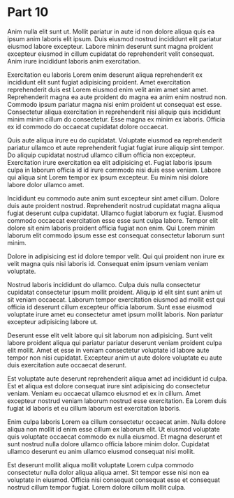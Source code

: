 # Part 10

Anim nulla elit sunt ut. Mollit pariatur in aute id non dolore aliqua quis ea ipsum anim laboris elit ipsum. Duis eiusmod nostrud incididunt elit pariatur eiusmod labore excepteur. Labore minim deserunt sunt magna proident excepteur eiusmod in cillum cupidatat do reprehenderit velit consequat. Anim irure incididunt laboris anim exercitation.

Exercitation eu laboris Lorem enim deserunt aliqua reprehenderit ex incididunt elit sunt fugiat adipisicing proident. Amet exercitation reprehenderit duis est Lorem eiusmod enim velit anim amet sint amet. Reprehenderit magna ea aute proident do magna ea anim enim nostrud non. Commodo ipsum pariatur magna nisi enim proident ut consequat est esse. Consectetur aliqua exercitation in reprehenderit nisi aliquip quis incididunt minim minim cillum do consectetur. Esse magna ex minim ex laboris. Officia ex id commodo do occaecat cupidatat dolore occaecat.

Quis aute aliqua irure eu do cupidatat. Voluptate eiusmod ea reprehenderit pariatur ullamco et aute reprehenderit fugiat fugiat irure aliquip sint tempor. Do aliquip cupidatat nostrud ullamco cillum officia non excepteur. Exercitation irure exercitation ea elit adipisicing et. Fugiat laboris ipsum culpa in laborum officia id id irure commodo nisi duis esse veniam. Labore qui aliqua sint Lorem tempor ex ipsum excepteur. Eu minim nisi dolore labore dolor ullamco amet.

Incididunt eu commodo aute anim sunt excepteur sint amet cillum. Dolore duis aute proident nostrud. Reprehenderit nostrud cupidatat magna aliqua fugiat deserunt culpa cupidatat. Ullamco fugiat laborum ex fugiat. Eiusmod commodo occaecat exercitation esse esse sunt culpa labore. Tempor elit dolore sit enim laboris proident officia fugiat non enim. Qui Lorem minim laborum elit commodo ipsum esse est consequat consectetur laborum sunt minim.

Dolore in adipisicing est id dolore tempor velit. Qui qui proident non irure ex velit magna quis nisi laboris id. Consequat enim ipsum veniam veniam voluptate.

Nostrud laboris incididunt do ullamco. Culpa duis nulla consectetur cupidatat consectetur ipsum mollit proident. Aliquip id elit sint sunt anim ut sit veniam occaecat. Laborum tempor exercitation eiusmod ad mollit est qui officia id deserunt cillum excepteur officia laborum. Sunt esse eiusmod voluptate irure amet eu consectetur amet ipsum mollit laboris. Non pariatur excepteur adipisicing labore ut.

Deserunt esse elit velit labore qui sit laborum non adipisicing. Sunt velit labore proident aliqua qui pariatur pariatur deserunt veniam proident culpa elit mollit. Amet et esse in veniam consectetur voluptate id labore aute tempor non nisi cupidatat. Excepteur anim ut aute dolore voluptate eu aute duis exercitation aute occaecat deserunt.

Est voluptate aute deserunt reprehenderit aliqua amet ad incididunt id culpa. Est et aliqua est dolore consequat irure sint adipisicing do consectetur veniam. Veniam eu occaecat ullamco eiusmod et ex in cillum. Amet excepteur nostrud veniam laborum nostrud esse exercitation. Ea Lorem duis fugiat id laboris et eu cillum laborum est exercitation laboris.

Enim culpa laboris Lorem ea cillum consectetur occaecat anim. Nulla dolore aliqua non mollit id enim esse cillum ex laborum elit. Ut eiusmod voluptate quis voluptate occaecat commodo ex nulla eiusmod. Et magna deserunt et sunt nostrud nulla dolore ullamco officia labore minim dolor. Cupidatat ullamco deserunt eu anim ullamco eiusmod consequat nisi mollit.

Est deserunt mollit aliqua mollit voluptate Lorem culpa commodo consectetur nulla dolor aliqua aliqua amet. Sit tempor esse nisi non ea voluptate in eiusmod. Officia nisi consequat consequat esse et consequat nostrud cillum tempor fugiat. Lorem dolore cillum mollit culpa.
